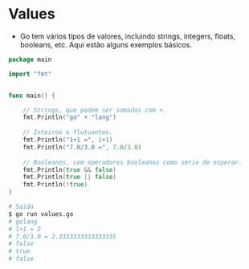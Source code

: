 # Values

- Go tem vários tipos de valores, incluindo strings, integers, floats, booleans, etc.
Aqui estão alguns exemplos básicos.

```go
package main

import "fmt"


func main() {

    // Strings, que podem ser somadas com +.
    fmt.Println("go" + "lang")
    
    // Inteiros e flutuantes.
    fmt.Println("1+1 =", 1+1)
    fmt.Println("7.0/3.0 =", 7.0/3.0)
    
    // Booleanos, com operadores booleanos como seria de esperar.
    fmt.Println(true && false)
    fmt.Println(true || false)
    fmt.Println(!true)
}
```

```bash
# Saida
$ go run values.go
# golang
# 1+1 = 2
# 7.0/3.0 = 2.3333333333333335
# false
# true
# false
```
